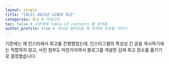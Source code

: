 ```yaml
---
layout: single
title: "[회고] 2021년 12월의 회고"
categories: 회고 # 카테고리
toc: false # 오른쪽에 table of contents 를 보여줌
author_profile: true # 게시글 들어갔을 때 좌측에 프로필 가리기
--- 
```


기존에는 제 인스타에서 회고를 진행했었는데, 인스타그램의 특성상 긴 글을 게시하기에는 적합하지 않고, 사진 첨부도 마찬가지여서 블로그를 개설한 김에 회고 장소를 옮기기로 결정했습니다.
